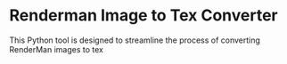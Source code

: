 # Renderman Image to Tex Converter
 This Python tool is designed to streamline the process of converting RenderMan images to tex
